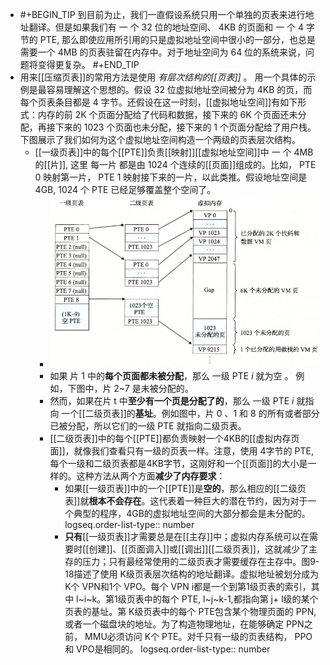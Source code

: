- #+BEGIN_TIP
  到目前为止，我们一直假设系统只用一个单独的页表来进行地址翻译。但是如果我们有 一 个 32 位的地址空间、 4KB 的页面和 一 个 4 字节的 PTE, 那么即使应用所引用的只是虚拟地址空间中很小的一部分，也总是需要一个 4MB 的页表驻留在内存中。对于地址空间为 64 位的系统来说，问题将变得更复杂。
  #+END_TIP
- 用来[[压缩页表]]的常用方法是使用 *有层次结构的[[页表]]* 。 
  用一个具体的示例是最容易理解这个思想的。假设 32 位虚拟地址空间被分为 4KB 的页，而每个页表条目都是 4 字节。还假设在这一时刻，[[虚拟地址空间]]有如下形式：内存的前 2K 个页面分配给了代码和数据，接下来的 6K 个页面还未分配，再接下来的 1023 个页面也未分配，接下来的 1 个页面分配给了用户栈。下图展示了我们如何为这个虚拟地址空间构造一个两级的页表层次结构。
	- [[一级页表]]中的每个[[PTE]]负责[[映射]][[虚拟地址空间]]中 一 个 4MB 的[[片]], 这里 每一片 都是由 $1024$ 个连续的[[页面]]组成的。比如， PTE 0 映射第一片， PTE 1 映射接下来的一片，以此类推。假设地址空间是 4GB, 1024 个 PTE 已经足够覆盖整个空间了。
		- ![image.png](../assets/image_1701663783491_0.png)
		- 如果 片 1 中的**每个页面都未被分配**，那么 一级 PTE $i$ 就为空 。 例如，下图中，片 2~7 是未被分配的。
		- 然而，如果在片 t 中**至少有一个页是分配了的**，那么 一级 PTE $i$ 就指向 一个[[二级页表]]的**基址**。例如图中，片 0 、1 和 8 的所有或者部分已被分配，所以它们的一级 PTE 就指向二级页表。
		- [[二级页表]]中的每个[[PTE]]都负责映射一个4KB的[[虚拟内存页面]]，就像我们查看只有一级的页表一样。注意，使用 4字节的 PTE, 每个一级和二级页表都是4KB字节，这刚好和一个[[页面]]的大小是一样的。这种方法从两个方面**减少了内存要求**：
			- 如果[[一级页表]]中的一个[[PTE]]是**空的**，那么相应的[[二级页表]]就**根本不会存在**。这代表着一种巨大的潜在节约，因为对于一个典型的程序，4GB的虚拟地址空间的大部分都会是未分配的。
			  logseq.order-list-type:: number
			- **只有**[[一级页表]]才需要总是在[[主存]]中；虚拟内存系统可以在需要时[[创建]]、[[页面调入]]或[[调出]][[二级页表]]，这就减少了主存的压力；只有最经常使用的二级页表才需要缓存在主存中。图9-18描述了使用 K级页表层次结构的地址翻译。虚拟地址被划分成为 K个 VPN和1个 VPO。每个 VPN i都是一个到第1级页表的索引，其中 l~i~k。第1级页表中的每个 PTE, l~j~k-1,都指向第 j+ l级的某个页表的基址。第 K级页表中的每个 PTE包含某个物理页面的 PPN,或者一个磁盘块的地址。为了构造物理地址，在能够确定 PPN之前， MMU必须访问 K个 PTE。对千只有一级的页表结构， PPO和 VPO是相同的。
			  logseq.order-list-type:: number